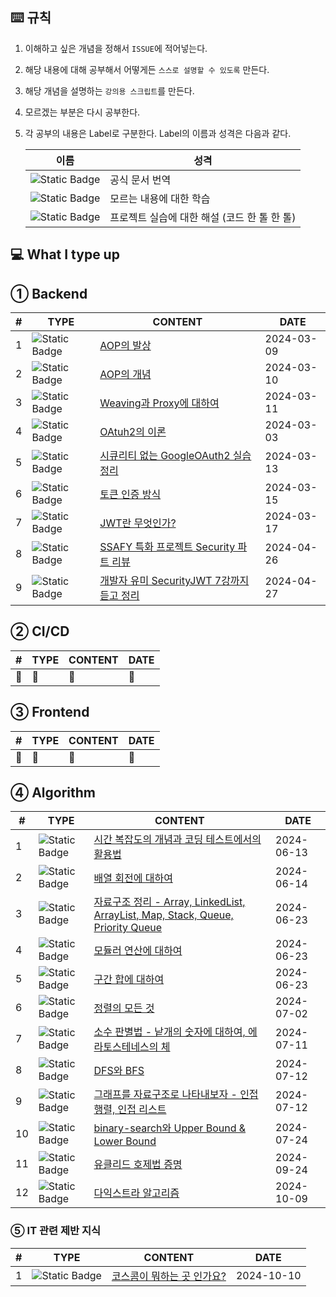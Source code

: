 ## ⌨️ 규칙

1. 이해하고 싶은 개념을 정해서 ``ISSUE``에 적어넣는다. 

2. 해당 내용에 대해 공부해서 어떻게든 ``스스로 설명할 수 있도록`` 만든다. 

3. 해당 개념을 설명하는 ``강의용 스크립트``를 만든다. 

4. 모르겠는 부분은 다시 공부한다. 

5. 각 공부의 내용은 Label로 구분한다. Label의 이름과 성격은 다음과 같다.

   | 이름                                                         | 성격                                         |
   | ------------------------------------------------------------ | -------------------------------------------- |
   | <img alt="Static Badge" src="https://img.shields.io/badge/TRANSLATION-00aaff"> | 공식 문서 번역                               |
   | <img alt="Static Badge" src="https://img.shields.io/badge/DRILLING-aa00ff"> | 모르는 내용에 대한 학습                      |
   | <img alt="Static Badge" src="https://img.shields.io/badge/REVIEW-ff00aa"> | 프로젝트 실습에 대한 해설 (코드 한 톨 한 톨) |



## 💻 What I type up

## ① Backend

| #    | TYPE                                                         | CONTENT                                                      | DATE       |
| ---- | ------------------------------------------------------------ | ------------------------------------------------------------ | ---------- |
| 1    | <img alt="Static Badge" src="https://img.shields.io/badge/TRANSLATION-00aaff"> | [AOP의 발상](https://dalcheonroadhead.tistory.com/389)       | 2024-03-09 |
| 2    | <img alt="Static Badge" src="https://img.shields.io/badge/DRILLING-aa00ff"> | [AOP의 개념](https://dalcheonroadhead.tistory.com/387)       | 2024-03-10 |
| 3    | <img alt="Static Badge" src="https://img.shields.io/badge/DRILLING-aa00ff"> | [Weaving과 Proxy에 대하여](https://dalcheonroadhead.tistory.com/388) | 2024-03-11 |
| 4    | <img alt="Static Badge" src="https://img.shields.io/badge/DRILLING-aa00ff"> | [OAtuh2의 이론](https://dalcheonroadhead.tistory.com/381)    | 2024-03-03 |
| 5    | <img alt="Static Badge" src="https://img.shields.io/badge/REVIEW-ff00aa"> | [시큐리티 없는 GoogleOAuth2 실습 정리]()                     | 2024-03-13 |
| 6    | <img alt="Static Badge" src="https://img.shields.io/badge/DRILLING-aa00ff"> | [토큰 인증 방식](https://dalcheonroadhead.tistory.com/436)   | 2024-03-15 |
| 7    | <img alt="Static Badge" src="https://img.shields.io/badge/DRILLING-aa00ff"> | [JWT란 무엇인가?](https://dalcheonroadhead.tistory.com/401)  | 2024-03-17 |
| 8    | <img alt="Static Badge" src="https://img.shields.io/badge/REVIEW-ff00aa"> | [SSAFY 특화 프로젝트 Security 파트 리뷰](https://dalcheonroadhead.tistory.com/403) | 2024-04-26 |
| 9    | <img alt="Static Badge" src="https://img.shields.io/badge/DRILLING-aa00ff"> | [개발자 유미 SecurityJWT 7강까지 듣고 정리](https://github.com/dalcheonroadhead/what-i-study/tree/main/01.BACK_END/02.SECURITY/3.Security-with-JWT-Review) | 2024-04-27 |

## ② CI/CD

| #    | TYPE | CONTENT | DATE |
| ---- | ---- | ------- | ---- |
| 🚧    | 🚧    | 🚧       | 🚧    |



## ③ Frontend

| #    | TYPE | CONTENT | DATE |
| ---- | ---- | ------- | ---- |
| 🚧    | 🚧    | 🚧       | 🚧    |



## ④ Algorithm

| #    | TYPE                                                         | CONTENT                                                      | DATE       |
| ---- | ------------------------------------------------------------ | ------------------------------------------------------------ | ---------- |
| 1    | <img alt="Static Badge" src="https://img.shields.io/badge/DRILLING-aa00ff"> | [시간 복잡도의 개념과 코딩 테스트에서의 활용법](https://github.com/dalcheonroadhead/what-i-study/blob/main/04.ALGORITHM/001-time-complexity.md) | 2024-06-13 |
| 2    | <img alt="Static Badge" src="https://img.shields.io/badge/DRILLING-aa00ff"> | [배열 회전에 대하여](https://github.com/dalcheonroadhead/what-i-study/blob/main/04.ALGORITHM/002-simulation-skill.md) | 2024-06-14 |
| 3    | <img alt="Static Badge" src="https://img.shields.io/badge/DRILLING-aa00ff"> | [자료구조 정리 - Array, LinkedList, ArrayList, Map, Stack, Queue, Priority Queue](https://dalcheonroadhead.tistory.com/425) | 2024-06-23 |
| 4    | <img alt="Static Badge" src="https://img.shields.io/badge/DRILLING-aa00ff"> | [모듈러 연산에 대하여](https://github.com/dalcheonroadhead/what-i-study/blob/main/04.ALGORITHM/004-moduler-arithmetic.md) | 2024-06-23 |
| 5    | <img alt="Static Badge" src="https://img.shields.io/badge/DRILLING-aa00ff"> | [구간 합에 대하여](https://github.com/dalcheonroadhead/what-i-study/blob/main/04.ALGORITHM/002-simulation-skill.md) | 2024-06-23 |
| 6    | <img alt="Static Badge" src="https://img.shields.io/badge/DRILLING-aa00ff"> | [정렬의 모든 것](https://dalcheonroadhead.tistory.com/428)   | 2024-07-02 |
| 7    | <img alt="Static Badge" src="https://img.shields.io/badge/DRILLING-aa00ff"> | [소수 판별법 - 낱개의 숫자에 대하여, 에라토스테네스의 체](https://dalcheonroadhead.tistory.com/438) | 2024-07-11 |
| 8    | <img alt="Static Badge" src="https://img.shields.io/badge/DRILLING-aa00ff"> | [DFS와 BFS](https://dalcheonroadhead.tistory.com/441)        | 2024-07-12 |
| 9    | <img alt="Static Badge" src="https://img.shields.io/badge/DRILLING-aa00ff"> | [그래프를 자료구조로 나타내보자 - 인접행렬, 인접 리스트](https://dalcheonroadhead.tistory.com/442) | 2024-07-12 |
| 10   | <img alt="Static Badge" src="https://img.shields.io/badge/DRILLING-aa00ff"> | [binary-search와 Upper Bound & Lower Bound](https://dalcheonroadhead.tistory.com/454) | 2024-07-24 |
| 11   | <img alt="Static Badge" src="https://img.shields.io/badge/DRILLING-aa00ff"> | [유클리드 호제법 증명](https://dalcheonroadhead.tistory.com/485) | 2024-09-24 |
| 12   | <img alt="Static Badge" src="https://img.shields.io/badge/DRILLING-aa00ff"> | [다익스트라 알고리즘](https://dalcheonroadhead.tistory.com/492) | 2024-10-09 |

### ⑤ IT 관련 제반 지식

| #    | TYPE                                                         | CONTENT                                                      | DATE       |
| ---- | ------------------------------------------------------------ | ------------------------------------------------------------ | ---------- |
| 1    | <img alt="Static Badge" src="https://img.shields.io/badge/DRILLING-aa00ff"> | [코스콤이 뭐하는 곳 인가요?](https://dalcheonroadhead.tistory.com/493) | 2024-10-10 |

